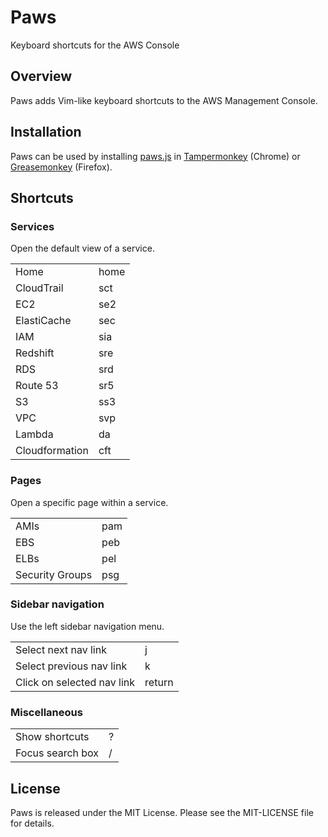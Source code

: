 Paws
====
Keyboard shortcuts for the AWS Console

Overview
--------

Paws adds Vim-like keyboard shortcuts to the AWS Management Console.


Installation
------------

Paws can be used by installing [paws.js](https://github.com/XargsUK/paws/raw/master/paws.user.js) in [Tampermonkey](https://chrome.google.com/webstore/detail/tampermonkey/dhdgffkkebhmkfjojejmpbldmpobfkfo?hl=en) (Chrome) or [Greasemonkey](https://addons.mozilla.org/en-us/firefox/addon/greasemonkey/) (Firefox).

Shortcuts
---------

### Services

Open the default view of a service.

<table>
  <tr><td>Home</td><td>home</td></tr>
  <tr><td>CloudTrail</td><td>sct</td></tr>
  <tr><td>EC2</td><td>se2</td></tr>
  <tr><td>ElastiCache</td><td>sec</td></tr>
  <tr><td>IAM</td><td>sia</td></tr>
  <tr><td>Redshift</td><td>sre</td></tr>
  <tr><td>RDS</td><td>srd</td></tr>
  <tr><td>Route 53</td><td>sr5</td></tr>
  <tr><td>S3</td><td>ss3</td></tr>
  <tr><td>VPC</td><td>svp</td></tr>
  <tr><td>Lambda</td><td>da</td></tr>
  <tr><td>Cloudformation</td><td>cft</td></tr>
</table>

### Pages

Open a specific page within a service.

<table>
  <tr><td>AMIs</td><td>pam</td></tr>
  <tr><td>EBS</td><td>peb</td></tr>
  <tr><td>ELBs</td><td>pel</td></tr>
  <tr><td>Security Groups</td><td>psg</td></tr>
</table>

### Sidebar navigation

Use the left sidebar navigation menu.

<table>
  <tr><td>Select next nav link</td><td>j</td></tr>
  <tr><td>Select previous nav link</td><td>k</td></tr>
  <tr><td>Click on selected nav link</td><td>return</td></tr>
</table>

### Miscellaneous

<table>
  <tr><td>Show shortcuts</td><td>?</td></tr>
  <tr><td>Focus search box</td><td>/</td></tr>
</table>

License
-------

Paws is released under the MIT License. Please see the MIT-LICENSE file for details.
